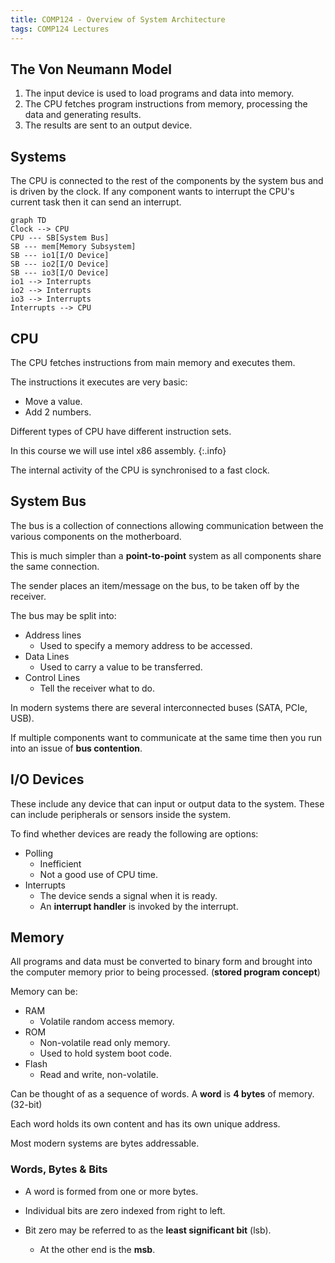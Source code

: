 ```yaml
---
title: COMP124 - Overview of System Architecture
tags: COMP124 Lectures
---
```

## The Von Neumann Model
1. The input device is used to load programs and data into memory.
1. The CPU fetches program instructions from memory, processing the data and generating results.
1. The results are sent to an output device.

## Systems
The CPU is connected to the rest of the components by the system bus and is driven by the clock. If any component wants to interrupt the CPU's current task then it can send an interrupt. 

```mermaid
graph TD
Clock --> CPU
CPU --- SB[System Bus]
SB --- mem[Memory Subsystem]
SB --- io1[I/O Device]
SB --- io2[I/O Device]
SB --- io3[I/O Device]
io1 --> Interrupts
io2 --> Interrupts
io3 --> Interrupts
Interrupts --> CPU
```

## CPU
The CPU fetches instructions from main memory and executes them. 

The instructions it executes are very basic:

* Move a value.
* Add 2 numbers.

Different types of CPU have different instruction sets.

In this course we will use intel x86 assembly.
{:.info}

The internal activity of the CPU is synchronised to a fast clock. 

## System Bus
The bus is a collection of connections allowing communication between the various components on the motherboard.

This is much simpler than a **point-to-point** system as all components share the same connection.

The sender places an item/message on the bus, to be taken off by the receiver.

The bus may be split into:

* Address lines
	* Used to specify a memory address to be accessed.
* Data Lines
	* Used to carry a value to be transferred.
* Control Lines
	* Tell the receiver what to do.

In modern systems there are several interconnected buses (SATA, PCIe, USB).

If multiple components want to communicate at the same time then you run into an issue of **bus contention**.

## I/O Devices
These include any device that can input or output data to the system. These can include peripherals or sensors inside the system.

To find whether devices are ready the following are options:

* Polling
	* Inefficient
	* Not a good use of CPU time.
* Interrupts
	* The device sends a signal when it is ready.
	* An **interrupt handler** is invoked by the interrupt.
	
## Memory
All programs and data must be converted to binary form and brought into the computer memory prior to being processed. (**stored program concept**)

Memory can be:

* RAM
	* Volatile random access memory.
* ROM
	* Non-volatile read only memory.
	* Used to hold system boot code.
* Flash
	* Read and write, non-volatile.
	
Can be thought of as a sequence of words. A **word** is **4 bytes** of memory. (32-bit)

Each word holds its own content and has its own unique address.

Most modern systems are bytes addressable.

### Words, Bytes & Bits
* A word is formed from one or more bytes.

* Individual bits are zero indexed from right to left.

* Bit zero may be referred to as the **least significant bit** (lsb).
	* At the other end is the **msb**.